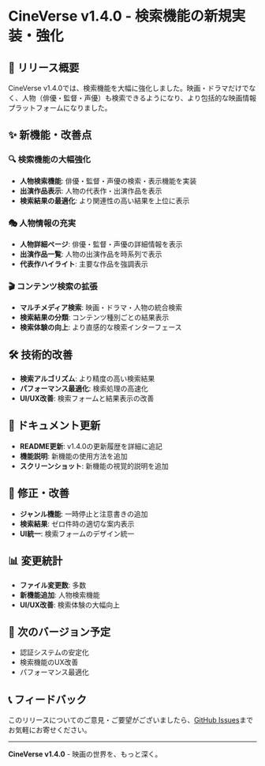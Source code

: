# CineVerse v1.4.0 - 検索機能の新規実装・強化

## 🎉 リリース概要

CineVerse v1.4.0では、検索機能を大幅に強化しました。映画・ドラマだけでなく、人物（俳優・監督・声優）も検索できるようになり、より包括的な映画情報プラットフォームになりました。

## ✨ 新機能・改善点

### 🔍 検索機能の大幅強化
- **人物検索機能**: 俳優・監督・声優の検索・表示機能を実装
- **出演作品表示**: 人物の代表作・出演作品を表示
- **検索結果の最適化**: より関連性の高い結果を上位に表示

### 🎭 人物情報の充実
- **人物詳細ページ**: 俳優・監督・声優の詳細情報を表示
- **出演作品一覧**: 人物の出演作品を時系列で表示
- **代表作ハイライト**: 主要な作品を強調表示

### 🎬 コンテンツ検索の拡張
- **マルチメディア検索**: 映画・ドラマ・人物の統合検索
- **検索結果の分類**: コンテンツ種別ごとの結果表示
- **検索体験の向上**: より直感的な検索インターフェース

## 🛠️ 技術的改善
- **検索アルゴリズム**: より精度の高い検索結果
- **パフォーマンス最適化**: 検索処理の高速化
- **UI/UX改善**: 検索フォームと結果表示の改善

## 📝 ドキュメント更新
- **README更新**: v1.4.0の更新履歴を詳細に追記
- **機能説明**: 新機能の使用方法を追加
- **スクリーンショット**: 新機能の視覚的説明を追加

## 🔧 修正・改善
- **ジャンル機能**: 一時停止と注意書きの追加
- **検索結果**: ゼロ件時の適切な案内表示
- **UI統一**: 検索フォームのデザイン統一

## 📊 変更統計
- **ファイル変更数**: 多数
- **新機能追加**: 人物検索機能
- **UI/UX改善**: 検索体験の大幅向上

## 🚀 次のバージョン予定
- 認証システムの安定化
- 検索機能のUX改善
- パフォーマンス最適化

## 📞 フィードバック
このリリースについてのご意見・ご要望がございましたら、[GitHub Issues](https://github.com/xxnaokixx-zzz/CineVerse/issues)までお気軽にお寄せください。

---

**CineVerse v1.4.0** - 映画の世界を、もっと深く。 